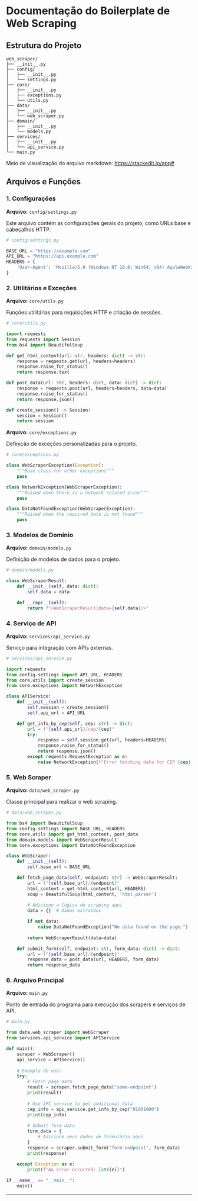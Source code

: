 # Documentação do Boilerplate de Web Scraping

## Estrutura do Projeto

```
web_scraper/
├── __init__.py
├── config/
│   ├── __init__.py
│   └── settings.py
├── core/
│   ├── __init__.py
│   ├── exceptions.py
│   └── utils.py
├── data/
│   ├── __init__.py
│   └── web_scraper.py
├── domain/
│   ├── __init__.py
│   └── models.py
├── services/
│   ├── __init__.py
│   └── api_service.py
└── main.py
```

Meio de visualização do arquivo markdown: https://stackedit.io/app#

## Arquivos e Funções

### 1. Configurações

**Arquivo:** `config/settings.py`

Este arquivo contém as configurações gerais do projeto, como URLs base e cabeçalhos HTTP.

```python
# config/settings.py

BASE_URL = "https://example.com"
API_URL = "https://api.example.com"
HEADERS = {
    'User-Agent': 'Mozilla/5.0 (Windows NT 10.0; Win64; x64) AppleWebKit/537.36 (KHTML, like Gecko) Chrome/58.0.3029.110 Safari/537.3'
}
```

### 2. Utilitários e Exceções

**Arquivo:** `core/utils.py`

Funções utilitárias para requisições HTTP e criação de sessões.

```python
# core/utils.py

import requests
from requests import Session
from bs4 import BeautifulSoup

def get_html_content(url: str, headers: dict) -> str:
    response = requests.get(url, headers=headers)
    response.raise_for_status()
    return response.text

def post_data(url: str, headers: dict, data: dict) -> dict:
    response = requests.post(url, headers=headers, data=data)
    response.raise_for_status()
    return response.json()

def create_session() -> Session:
    session = Session()
    return session
```

**Arquivo:** `core/exceptions.py`

Definição de exceções personalizadas para o projeto.

```python
# core/exceptions.py

class WebScraperException(Exception):
    """Base class for other exceptions"""
    pass

class NetworkException(WebScraperException):
    """Raised when there is a network related error"""
    pass

class DataNotFoundException(WebScraperException):
    """Raised when the required data is not found"""
    pass
```

### 3. Modelos de Domínio

**Arquivo:** `domain/models.py`

Definição de modelos de dados para o projeto.

```python
# domain/models.py

class WebScraperResult:
    def __init__(self, data: dict):
        self.data = data

    def __repr__(self):
        return f"<WebScraperResult(data={self.data})>"
```

### 4. Serviço de API

**Arquivo:** `services/api_service.py`

Serviço para integração com APIs externas.

```python
# services/api_service.py

import requests
from config.settings import API_URL, HEADERS
from core.utils import create_session
from core.exceptions import NetworkException

class APIService:
    def __init__(self):
        self.session = create_session()
        self.api_url = API_URL

    def get_info_by_cep(self, cep: str) -> dict:
        url = f"{self.api_url}/cep/{cep}"
        try:
            response = self.session.get(url, headers=HEADERS)
            response.raise_for_status()
            return response.json()
        except requests.RequestException as e:
            raise NetworkException(f"Error fetching data for CEP {cep}: {str(e)}")
```

### 5. Web Scraper

**Arquivo:** `data/web_scraper.py`

Classe principal para realizar o web scraping.

```python
# data/web_scraper.py

from bs4 import BeautifulSoup
from config.settings import BASE_URL, HEADERS
from core.utils import get_html_content, post_data
from domain.models import WebScraperResult
from core.exceptions import DataNotFoundException

class WebScraper:
    def __init__(self):
        self.base_url = BASE_URL

    def fetch_page_data(self, endpoint: str) -> WebScraperResult:
        url = f"{self.base_url}/{endpoint}"
        html_content = get_html_content(url, HEADERS)
        soup = BeautifulSoup(html_content, 'html.parser')
        
        # Adicione a lógica de scraping aqui
        data = {}  # Dados extraídos

        if not data:
            raise DataNotFoundException("No data found on the page.")
        
        return WebScraperResult(data=data)

    def submit_form(self, endpoint: str, form_data: dict) -> dict:
        url = f"{self.base_url}/{endpoint}"
        response_data = post_data(url, HEADERS, form_data)
        return response_data
```

### 6. Arquivo Principal

**Arquivo:** `main.py`

Ponto de entrada do programa para execução dos scrapers e serviços de API.

```python
# main.py

from data.web_scraper import WebScraper
from services.api_service import APIService

def main():
    scraper = WebScraper()
    api_service = APIService()
    
    # Exemplo de uso:
    try:
        # Fetch page data
        result = scraper.fetch_page_data("some-endpoint")
        print(result)
        
        # Use API service to get additional data
        cep_info = api_service.get_info_by_cep("01001000")
        print(cep_info)
        
        # Submit form data
        form_data = {
            # Adicione seus dados de formulário aqui
        }
        response = scraper.submit_form("form-endpoint", form_data)
        print(response)
        
    except Exception as e:
        print(f"An error occurred: {str(e)}")

if __name__ == "__main__":
    main()
```

---

